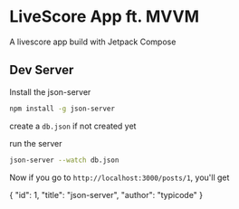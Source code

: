# LiveScore App ft. MVVM
A livescore app build with Jetpack Compose

## Dev Server
Install the json-server
```bash
npm install -g json-server
```

create a `db.json` if not created yet

run the server
```bash
json-server --watch db.json
```

Now if you go to `http://localhost:3000/posts/1`, you'll get

{ "id": 1, "title": "json-server", "author": "typicode" }
